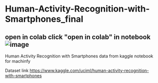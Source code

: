 # Human-Activity-Recognition-with-Smartphones_final
##    open in colab click "open in colab" in notebook  ![image](https://user-images.githubusercontent.com/39713678/132989891-f2092d16-da29-4e8f-a26d-dc04a7d976e3.png)


Human Activity Recognition with Smartphones data from kaggle notebook for machinfy

Dataset link https://www.kaggle.com/uciml/human-activity-recognition-with-smartphones
